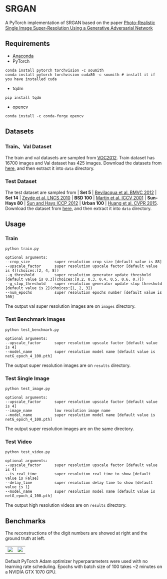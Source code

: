 # SRGAN
A PyTorch implementation of SRGAN based on the paper 
[Photo-Realistic Single Image Super-Resolution Using a Generative Adversarial Network](https://arxiv.org/pdf/1609.04802.pdf)

## Requirements
- [Anaconda](https://www.anaconda.com/download/)
- PyTorch
```
conda install pytorch torchvision -c soumith
conda install pytorch torchvision cuda80 -c soumith # install it if you have installed cuda
```
- tqdm
```
pip install tqdm
```
- opencv
```
conda install -c conda-forge opencv
```

## Datasets

### Train、Val Dataset
The train and val datasets are sampled from [VOC2012](http://cvlab.postech.ac.kr/~mooyeol/pascal_voc_2012/).
Train dataset has 16700 images and Val dataset has 425 images.
Download the datasets from [here](https://pan.baidu.com/s/1c17nfeo), and then extract it into `data` directory.

### Test Dataset
The test dataset are sampled from 
| **Set 5** |  [Bevilacqua et al. BMVC 2012](http://people.rennes.inria.fr/Aline.Roumy/results/SR_BMVC12.html)
| **Set 14** |  [Zeyde et al. LNCS 2010](https://sites.google.com/site/romanzeyde/research-interests)
| **BSD 100** | [Martin et al. ICCV 2001](https://www.eecs.berkeley.edu/Research/Projects/CS/vision/bsds/)
| **Sun-Hays 80** | [Sun and Hays ICCP 2012](http://cs.brown.edu/~lbsun/SRproj2012/SR_iccp2012.html)
| **Urban 100** | [Huang et al. CVPR 2015](https://sites.google.com/site/jbhuang0604/publications/struct_sr).
Download the dataset from [here](https://pan.baidu.com/s/1nuGyn8l), and then extract it into `data` directory.

## Usage

### Train
```
python train.py

optional arguments:
--crop_size           super resolution crop size [default value is 88]
--upscale_factor      super resolution upscale factor [default value is 4](choices:[2, 4, 8])
--g_threshold         super resolution generator update threshold [default value is 0.3](choices:[0.2, 0.3, 0.4, 0.5, 0.6, 0.7])
--g_stop_threshold    super resolution generator update stop threshold [default value is 2](choices:[1, 2, 3])
--num_epochs          super resolution epochs number [default value is 100]
```
The output val super resolution images are on `images` directory.

### Test Benchmark Images
```
python test_benchmark.py

optional arguments:
--upscale_factor      super resolution upscale factor [default value is 4]
--model_name          super resolution model name [default value is netG_epoch_4_100.pth]
```
The output super resolution images are on `results` directory.

### Test Single Image
```
python test_image.py

optional arguments:
--upscale_factor      super resolution upscale factor [default value is 4]
--image_name          low resolution image name
--model_name          super resolution model name [default value is netG_epoch_4_100.pth]
```
The output super resolution images are on the same directory.

### Test Video
```
python test_video.py

optional arguments:
--upscale_factor      super resolution upscale factor [default value is 4]
--is_real_time        super resolution real time to show [default value is False]
--delay_time          super resolution delay time to show [default value is 1]
--model_name          super resolution model name [default value is netG_epoch_4_100.pth]
```
The output high resolution videos are on `results` directory.

## Benchmarks
The reconstructions of the digit numbers are showed at right and the ground truth at left.
<table>
  <tr>
    <td>
     <img src="results/ground_truth.jpg"/>
    </td>
    <td>
     <img src="results/reconstruction.jpg"/>
    </td>
  </tr>
</table>

Default PyTorch Adam optimizer hyperparameters were used with no learning rate scheduling. 
Epochs with batch size of 100 takes ~2 minutes on a NVIDIA GTX 1070 GPU. 

